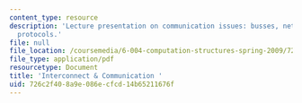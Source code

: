 ```yaml
---
content_type: resource
description: 'Lecture presentation on communication issues: busses, networks, and
  protocols.'
file: null
file_location: /coursemedia/6-004-computation-structures-spring-2009/726c2f408a9e086ecfcd14b65211676f_MIT6_004s09_lec20.pdf
file_type: application/pdf
resourcetype: Document
title: 'Interconnect & Communication '
uid: 726c2f40-8a9e-086e-cfcd-14b65211676f
---
```

